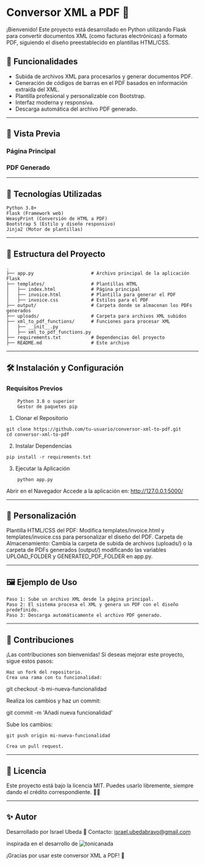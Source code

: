 # Conversor XML a PDF 🧾

¡Bienvenido! Este proyecto está desarrollado en Python utilizando Flask para convertir documentos XML (como facturas electrónicas) a formato PDF, siguiendo el diseño preestablecido en plantillas HTML/CSS.

## 🎯 Funcionalidades

- Subida de archivos XML para procesarlos y generar documentos PDF.
- Generación de códigos de barras en el PDF basados en información extraída del XML.
- Plantilla profesional y personalizable con Bootstrap.
- Interfaz moderna y responsiva.
- Descarga automática del archivo PDF generado.

---

## 📸 Vista Previa
### Página Principal

### PDF Generado


---

## 🚀 Tecnologías Utilizadas


    Python 3.8+
    Flask (Framework web)
    WeasyPrint (Conversión de HTML a PDF)
    Bootstrap 5 (Estilo y diseño responsivo)
    Jinja2 (Motor de plantillas)

---

## 📂 Estructura del Proyecto

```plaintext
.
├── app.py                     # Archivo principal de la aplicación Flask
├── templates/                 # Plantillas HTML
│   ├── index.html             # Página principal
│   ├── invoice.html           # Plantilla para generar el PDF
│   ├── invoice.css            # Estilos para el PDF
├── output/                    # Carpeta donde se almacenan los PDFs generados
├── uploads/                   # Carpeta para archivos XML subidos
├── xml_to_pdf_functions/      # Funciones para procesar XML
│   ├── __init__.py
│   ├── xml_to_pdf_functions.py
├── requirements.txt           # Dependencias del proyecto
├── README.md                  # Este archivo

```
---

## 🛠️ Instalación y Configuración

### Requisitos Previos
        Python 3.8 o superior
        Gestor de paquetes pip

1. Clonar el Repositorio

```plaintext
git clone https://github.com/tu-usuario/conversor-xml-to-pdf.git
cd conversor-xml-to-pdf

```

2. Instalar Dependencias

```plaintext
pip install -r requirements.txt
```

3. Ejecutar la Aplicación
```plaintext
    python app.py
```
Abrir en el Navegador Accede a la aplicación en: http://127.0.0.1:5000/

---

## 🎨 Personalización

Plantilla HTML/CSS del PDF: Modifica templates/invoice.html y templates/invoice.css para personalizar el diseño del PDF.
Carpeta de Almacenamiento:
    Cambia la carpeta de subida de archivos (uploads/) o la carpeta de PDFs generados (output/) modificando las variables UPLOAD_FOLDER y GENERATED_PDF_FOLDER en app.py.

---

## 🖼️ Ejemplo de Uso

    Paso 1: Sube un archivo XML desde la página principal.
    Paso 2: El sistema procesa el XML y genera un PDF con el diseño predefinido.
    Paso 3: Descarga automáticamente el archivo PDF generado.

---

## 🤝 Contribuciones

¡Las contribuciones son bienvenidas! Si deseas mejorar este proyecto, sigue estos pasos:

    Haz un fork del repositorio.
    Crea una rama con tu funcionalidad:

git checkout -b mi-nueva-funcionalidad

Realiza los cambios y haz un commit:

git commit -m 'Añadí nueva funcionalidad'

Sube los cambios:

    git push origin mi-nueva-funcionalidad

    Crea un pull request.

---

## 📝 Licencia

Este proyecto está bajo la licencia MIT. Puedes usarlo libremente, siempre dando el crédito correspondiente. 🧑‍💻

---
## ✨ Autor

Desarrollado por Israel Ubeda
📧 Contacto: israel.ubedabravo@gmail.com

inspirada en el desarrollo de ![tonicanada](https://github.com/tonicanada/sii_chile_xml_to_pdf)

¡Gracias por usar este conversor XML a PDF! 🎉
